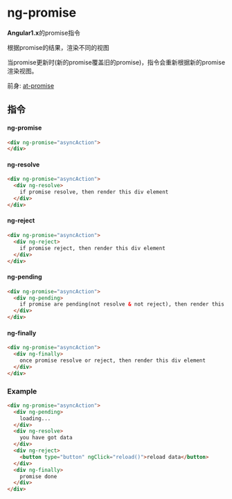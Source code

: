 # ng-promise

**Angular1.x**的promise指令

根据promise的结果，渲染不同的视图

当promise更新时(新的promise覆盖旧的promise)，指令会重新根据新的promise渲染视图。

前身: [at-promise](https://github.com/axetroy/at-promise)

## 指令

#### ng-promise

```html
<div ng-promise="asyncAction">
</div>
```


#### ng-resolve

```html
<div ng-promise="asyncAction">
  <div ng-resolve>
    if promise resolve, then render this div element
  </div>
</div>
```

#### ng-reject

```html
<div ng-promise="asyncAction">
  <div ng-reject>
    if promise reject, then render this div element
  </div>
</div>
```

#### ng-pending

```html
<div ng-promise="asyncAction">
  <div ng-pending>
    if promise are pending(not resolve & not reject), then render this div element
  </div>
</div>
```

#### ng-finally

```html
<div ng-promise="asyncAction">
  <div ng-finally>
    once promise resolve or reject, then render this div element
  </div>
</div>
```

### Example

```html
<div ng-promise="asyncAction">
  <div ng-pending>
    loading...
  </div>
  <div ng-resolve>
    you have got data
  </div>
  <div ng-reject>
    <button type="button" ngClick="reload()">reload data</button>
  </div>
  <div ng-finally>
    promise done
  </div>
</div>
```
